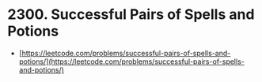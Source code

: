 # 2300. Successful Pairs of Spells and Potions

- [https://leetcode.com/problems/successful-pairs-of-spells-and-potions/](https://leetcode.com/problems/successful-pairs-of-spells-and-potions/)
